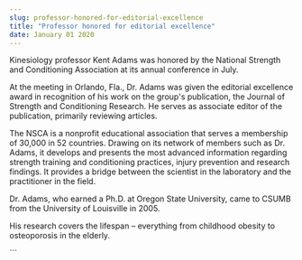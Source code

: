 ```yaml
---
slug: professor-honored-for-editorial-excellence
title: "Professor honored for editorial excellence"
date: January 01 2020
---
```


 
<p>
  Kinesiology professor Kent Adams was honored by the National Strength and
  Conditioning Association at its annual conference in July.
</p>
<p>
  At the meeting in Orlando, Fla., Dr. Adams was given the editorial excellence
  award in recognition of his work on the group's publication, the Journal of
  Strength and Conditioning Research. He serves as associate editor of the
  publication, primarily reviewing articles.
</p>
<p>
  The NSCA is a nonprofit educational association that serves a membership of
  30,000 in 52 countries. Drawing on its network of members such as Dr. Adams,
  it develops and presents the most advanced information regarding strength
  training and conditioning practices, injury prevention and research findings.
  It provides a bridge between the scientist in the laboratory and the
  practitioner in the field.
</p>
<p>
  Dr. Adams, who earned a Ph.D. at Oregon State University, came to CSUMB from
  the University of Louisville in 2005.
</p>
<p>
  His research covers the lifespan – everything from childhood obesity to
  osteoporosis in the elderly.
</p>
```
